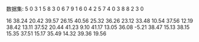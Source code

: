 数据集:
5
0 3 1 5 8
3 0 6 7 9
1 6 0 4 2
5 7 4 0 3
8 8 2 3 0

16
38.24 20.42
39.57 26.15
40.56 25.32
36.26 23.12
33.48 10.54
37.56 12.19
38.42 13.11
37.52 20.44
41.23 9.10
41.17 13.05
36.08 -5.21
38.47 15.13
38.15 15.35
37.51 15.17
35.49 14.32
39.36 19.56
